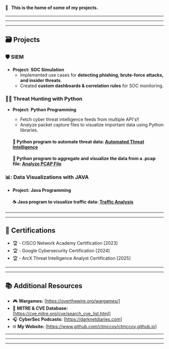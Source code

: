 #### 👋 &nbsp; This is the home of some of my projects.
---
---
---
## 🗃️ Projects

### 🛡️ SIEM
- **Project:** **SOC Simulation**
  - Implemented use cases for **detecting phishing, brute-force attacks, and insider threats**.
  - Created **custom dashboards & correlation rules** for SOC monitoring.

### 🕵️‍♂️ Threat Hunting with Python
- **Project:** **Python Programming**
  - Fetch cyber threat intelligence feeds from multiple API's!!
  - Analyze packet capture files to visualize important data using Python libraries.

   #### 🐍  Python program to automate threat data: [Automated Threat Intelligence](https://github.com/ctmccoy/automated-threat-intelligence.git)
   #### 🐍  Python program to aggregate and visualize the data from a .pcap file: [Analyze PCAP File](https://github.com/ctmccoy/automated-threat-intelligence/blob/a2ba844a3406bf212c2600628f97631563a08e8c/analyze_data.py)

### 📊: Data Visualizations with JAVA
- **Project:** **Java Programming**
  #### ☕  Java program to visualize traffic data: [Traffic Analysis](https://github.com/ctmccoy/TrafficCaptureAnalysis.git)
---
---
## 📜 Certifications

- 🏆 - CISCO Network Academy Certification [2023]
- 🏆 - Google Cybersecurity Certification [2024]
- 🏆 - ArcX Threat Intelligence Analyst Certification [2025]
---
---
## 📚 Additional Resources

- 🎮  **Wargames:** [https://overthewire.org/wargames/]
- 📁  **MITRE & CVE Database:** [https://cve.mitre.org/cve/search_cve_list.html]
- 🎧  **CyberSec Podcasts:** [https://darknetdiaries.com]
- 🌐  **My Website:** [https://www.github.com/ctmccoy/ctmccoy.github.io]
---
---
---
